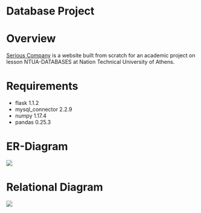 # Database Project

# Overview
[Serious Company](ec2-3-23-63-204.us-east-2.compute.amazonaws.com:8587/) is a website built from scratch for an academic project on lesson NTUA-DATABASES at Nation Technical University of Athens.

# Requirements
- flask 1.1.2
- mysql_connector 2.2.9
- numpy 1.17.4
- pandas 0.25.3

# ER-Diagram
 
![](https://github.com/AlexandrosKyriakakis/DataBase/blob/master/img/er-diagram.png)

# Relational Diagram

![](https://github.com/AlexandrosKyriakakis/DataBase/blob/master/img/Relational_Model.png)
